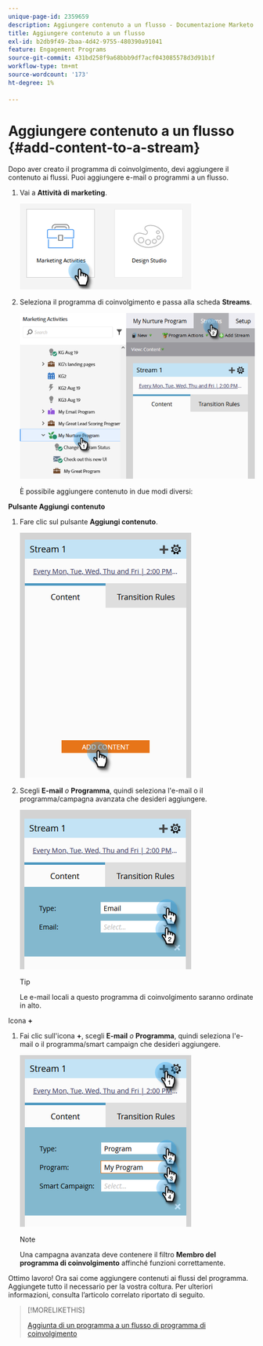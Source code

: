 ```yaml
---
unique-page-id: 2359659
description: Aggiungere contenuto a un flusso - Documentazione Marketo - Documentazione del prodotto
title: Aggiungere contenuto a un flusso
exl-id: b2db9f49-2baa-4d42-9755-480390a91041
feature: Engagement Programs
source-git-commit: 431bd258f9a68bbb9df7acf043085578d3d91b1f
workflow-type: tm+mt
source-wordcount: '173'
ht-degree: 1%

---
```


# Aggiungere contenuto a un flusso {#add-content-to-a-stream}

Dopo aver creato il programma di coinvolgimento, devi aggiungere il contenuto ai flussi. Puoi aggiungere e-mail o programmi a un flusso.

1. Vai a **Attività di marketing**.

   ![](assets/add-content-to-a-stream-1.png)

1. Seleziona il programma di coinvolgimento e passa alla scheda **Streams**.

   ![](assets/add-content-to-a-stream-2.png)

   È possibile aggiungere contenuto in due modi diversi:

**Pulsante Aggiungi contenuto**

1. Fare clic sul pulsante **Aggiungi contenuto**.

   ![](assets/add-content-to-a-stream-3.png)

1. Scegli **E-mail** _o_ **Programma**, quindi seleziona l&#39;e-mail o il programma/campagna avanzata che desideri aggiungere.

   ![](assets/add-content-to-a-stream-4.png)

   >[!TIP]
   >
   >Le e-mail locali a questo programma di coinvolgimento saranno ordinate in alto.

Icona **+**

1. Fai clic sull&#39;icona **+**, scegli **E-mail** _o_ **Programma**, quindi seleziona l&#39;e-mail o il programma/smart campaign che desideri aggiungere.

   ![](assets/add-content-to-a-stream-5.png)

   >[!NOTE]
   >
   >Una campagna avanzata deve contenere il filtro **Membro del programma di coinvolgimento** affinché funzioni correttamente.

Ottimo lavoro! Ora sai come aggiungere contenuti ai flussi del programma. Aggiungete tutto il necessario per la vostra coltura. Per ulteriori informazioni, consulta l’articolo correlato riportato di seguito.

>[!MORELIKETHIS]
>
>[Aggiunta di un programma a un flusso di programma di coinvolgimento](/help/marketo/product-docs/email-marketing/drip-nurturing/creating-an-engagement-program/adding-a-program-to-an-engagement-program-stream.md)
